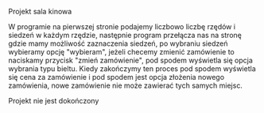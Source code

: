 Projekt sala kinowa

W programie na pierwszej stronie podajemy liczbowo liczbę rzędów i siedzeń w każdym rzędzie,
następnie program przełącza nas na stronę gdzie mamy możliwość zaznaczenia siedzeń,
po wybraniu siedzeń wybieramy opcję "wybieram", jeżeli checemy zmienić zamówienie to naciskamy przycisk "zmień zamówienie",
pod spodem wyświetla się opcja wybrania typu bieltu. Kiedy zakończymy ten proces pod spodem wyświetla się cena za zamówienie i pod spodem jest opcja złożenia nowego zamówienia,
nowe zamówienie nie może zawierać tych samych miejsc.

Projekt nie jest dokończony
